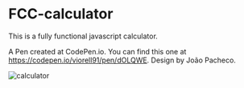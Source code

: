 # FCC-calculator

This is a fully functional javascript calculator. 

A Pen created at CodePen.io. You can find this one at https://codepen.io/viorell91/pen/dOLQWE.
Design by João Pacheco.
 

![calculator](https://user-images.githubusercontent.com/12009035/35868791-de223446-0b5d-11e8-9f60-b6d58e9c3ee5.PNG)
